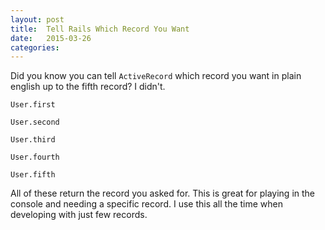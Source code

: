 ```yaml
---
layout: post
title:  Tell Rails Which Record You Want
date:   2015-03-26
categories:
---
```


Did you know you can tell `ActiveRecord` which record you want in plain english up to the fifth record? I didn't.


`User.first`

`User.second`

`User.third`

`User.fourth`

`User.fifth`

All of these return the record you asked for. This is great for playing in the console and needing a specific record. I use this all the time when developing with just  few records.
